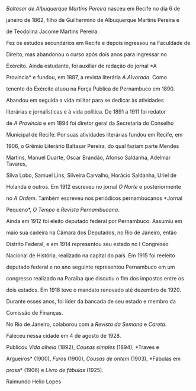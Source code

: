 

*Baltasar de Albuquerque Martins Pereira* nasceu em Recife no dia 6 de

janeiro de 1862, filho de Guilhermino de Albuquerque Martins Pereira e

de Teodolina Jacome Martins Pereira.



Fez os estudos secundários em Recife e depois ingressou na Faculdade de

Direito, mas abandonou o curso após dois anos para ingressar no

Exército. Ainda estudante, foi auxiliar de redação do jornal *A

Província* e fundou, em 1887, a revista literária *A Alvorada*. Como

tenente do Exército atuou na Força Pública de Pernambuco em 1890.

Abandou em seguida a vida militar para se dedicar às atividades

literárias e jornalísticas e à vida política. De 1891 a 1911 foi redator

de *A Província* e em 1894 foi diretor geral da Secretaria do Conselho

Municipal de Recife. Por suas atividades literárias fundou em Recife, em

1906, o Grêmio Literário Baltasar Pereira, do qual faziam parte Mendes

Martins, Manuel Duarte, Oscar Brandão, Afonso Saldanha, Adelmar Tavares,

Silva Lobo, Samuel Lins, Silveira Carvalho, Horácio Saldanha, Uriel de

Holanda e outros. Em 1912 escreveu no jornal *O Norte* e posteriormente

no *A Ordem*. Também escreveu nos periódicos pernambucanos *Jornal

Pequeno*, *O Tempo* e *Revista Pernambucana*.



Ainda em 1912 foi eleito deputado federal por Pernambuco. Assumiu em

maio sua cadeira na Câmara dos Deputados, no Rio de Janeiro, então

Distrito Federal, e em 1914 representou seu estado no I Congresso

Nacional de História, realizado na capital do país. Em 1915 foi reeleito

deputado federal e no ano seguinte representou Pernambuco em um

congresso realizado na Paraíba que discutiu o fim dos impostos entre os

dois estados. Em 1918 teve o mandato renovado até dezembro de 1920.

Durante esses anos, foi líder da bancada de seu estado e membro da

Comissão de Finanças.



No Rio de Janeiro, colaborou com a *Revista da Semana* e *Careta*.



Faleceu nessa cidade em 4 de agosto de 1928.



Publicou *Vida alheia* (1892), *Cousas simples* (1894), *Traves e

Argueiros* (1900), *Furo*s (1900), *Cousas de ontem* (1903), *Fábulas em

prosa* (1906) e *Livro de fábulas* (1925).



Raimundo Helio Lopes



